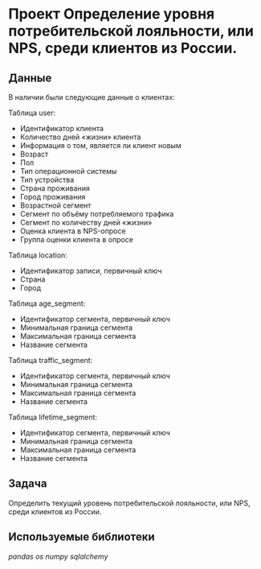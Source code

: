 # Проект Определение уровня потребительской лояльности, или NPS, среди клиентов из России.

## Данные

В наличии были следующие данные о клиентах:

Таблица user:
- Идентификатор клиента
- Количество дней «жизни» клиента
- Информация о том, является ли клиент новым
- Возраст
- Пол
- Тип операционной системы
- Тип устройства
- Страна проживания
- Город проживания
- Возрастной сегмент
- Сегмент по объёму потребляемого трафика
- Сегмент по количеству дней «жизни»
- Оценка клиента в NPS-опросе
- Группа оценки клиента в опросе

Таблица location:
- Идентификатор записи, первичный ключ
- Страна
- Город

Таблица age_segment:
- Идентификатор сегмента, первичный ключ
- Минимальная граница сегмента
- Максимальная граница сегмента
- Название сегмента

Таблица traffic_segment:
- Идентификатор сегмента, первичный ключ
- Минимальная граница сегмента
- Максимальная граница сегмента
- Название сегмента

Таблица lifetime_segment:
- Идентификатор сегмента, первичный ключ
- Минимальная граница сегмента
- Максимальная граница сегмента
- Название сегмента

## Задача

Определить текущий уровень потребительской лояльности, или NPS, среди клиентов из России. 
 
## Используемые библиотеки
*pandas*
*os*
*numpy*
*sqlalchemy*
